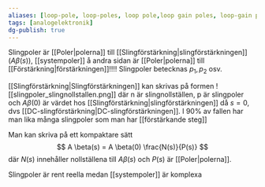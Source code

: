 ```yaml
---
aliases: [loop-pole, loop-poles, loop pole,loop gain poles, loop-gain poles, loop gain pole, loop-gain pole, slingpoler,slingpol, slingpolen, slingpolerna, slingnollställen, slingnollställe, slingnollställena]
tags: [analogelektronik]
dg-publish: true
---
```


Slingpoler är [[Poler|polerna]] till [[Slingförstärkning|slingförstärkningen]] ($A \beta(s)$), [[systempoler]] å andra sidan är [[Poler|polerna]] till [[Förstärkning|förstärkningen]]!!!! Slingpoler betecknas $p_{1}, p_{2}$ osv.

[[Slingförstärkning|Slingförstärkningen]] kan skrivas på formen
![[slingpoler_slingnollstallen.png]]
där n är slingnollställen, p är slingpoler och $A \beta(0)$ är värdet hos [[Slingförstärkning|slingförstärkningen]] då $s=0$, dvs [[DC-slingförstärkning|DC-slingförstärkningen]]. I 90% av fallen har man lika många slingpoler som man har [[förstärkande steg]]

Man kan skriva på ett kompaktare sätt
$$
A \beta(s) = A \beta(0) \frac{N(s)}{P(s)}
$$
där $N(s)$ innehåller nollställena till $A \beta(s)$ och $P(s)$ är [[Poler|polerna]].


Slingpoler är rent reella medan [[systempoler]] är komplexa